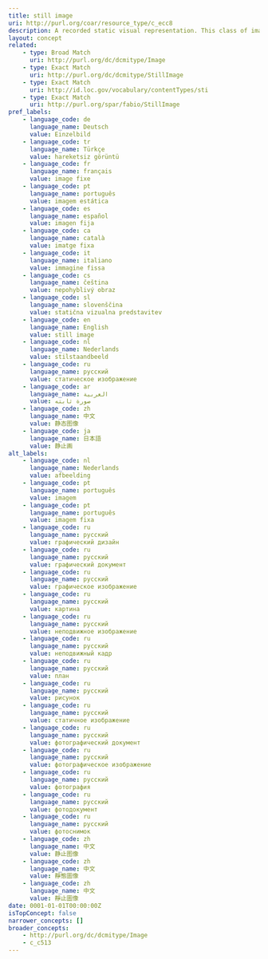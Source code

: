 ```yaml
---
title: still image
uri: http://purl.org/coar/resource_type/c_ecc8
description: A recorded static visual representation. This class of image includes diagrams, drawings, graphs, graphic designs, plans, photographs and prints.
layout: concept
related:
    - type: Broad Match
      uri: http://purl.org/dc/dcmitype/Image
    - type: Exact Match
      uri: http://purl.org/dc/dcmitype/StillImage
    - type: Exact Match
      uri: http://id.loc.gov/vocabulary/contentTypes/sti
    - type: Exact Match
      uri: http://purl.org/spar/fabio/StillImage
pref_labels:
    - language_code: de
      language_name: Deutsch
      value: Einzelbild
    - language_code: tr
      language_name: Türkçe
      value: hareketsiz görüntü
    - language_code: fr
      language_name: français
      value: image fixe
    - language_code: pt
      language_name: português
      value: imagem estática
    - language_code: es
      language_name: español
      value: imagen fija
    - language_code: ca
      language_name: català
      value: imatge fixa
    - language_code: it
      language_name: italiano
      value: immagine fissa
    - language_code: cs
      language_name: čeština
      value: nepohyblivý obraz
    - language_code: sl
      language_name: slovenščina
      value: statična vizualna predstavitev
    - language_code: en
      language_name: English
      value: still image
    - language_code: nl
      language_name: Nederlands
      value: stilstaandbeeld
    - language_code: ru
      language_name: русский
      value: статическое изображение
    - language_code: ar
      language_name: العربية
      value: صورة ثابته
    - language_code: zh
      language_name: 中文
      value: 静态图像
    - language_code: ja
      language_name: 日本語
      value: 静止画
alt_labels:
    - language_code: nl
      language_name: Nederlands
      value: afbeelding
    - language_code: pt
      language_name: português
      value: imagem
    - language_code: pt
      language_name: português
      value: imagem fixa
    - language_code: ru
      language_name: русский
      value: графический дизайн
    - language_code: ru
      language_name: русский
      value: графический документ
    - language_code: ru
      language_name: русский
      value: графическое изображение
    - language_code: ru
      language_name: русский
      value: картина
    - language_code: ru
      language_name: русский
      value: неподвижное изображение
    - language_code: ru
      language_name: русский
      value: неподвижный кадр
    - language_code: ru
      language_name: русский
      value: план
    - language_code: ru
      language_name: русский
      value: рисунок
    - language_code: ru
      language_name: русский
      value: статичное изображение
    - language_code: ru
      language_name: русский
      value: фотографический документ
    - language_code: ru
      language_name: русский
      value: фотографическое изображение
    - language_code: ru
      language_name: русский
      value: фотография
    - language_code: ru
      language_name: русский
      value: фотодокумент
    - language_code: ru
      language_name: русский
      value: фотоснимок
    - language_code: zh
      language_name: 中文
      value: 静止图像
    - language_code: zh
      language_name: 中文
      value: 靜態圖像
    - language_code: zh
      language_name: 中文
      value: 靜止圖像
date: 0001-01-01T00:00:00Z
isTopConcept: false
narrower_concepts: []
broader_concepts:
    - http://purl.org/dc/dcmitype/Image
    - c_c513
---
```


